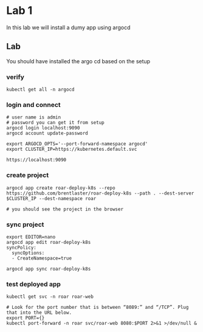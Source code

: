 # Lab 1
In this lab we will install a dumy app using argocd

## Lab
You should have installed the argo cd based on the setup

### verify
```shell
kubectl get all -n argocd

```

### login and connect
```shell
# user name is admin
# password you can get it from setup
argocd login localhost:9090
argocd account update-password

export ARGOCD_OPTS='--port-forward-namespace argocd'
export CLUSTER_IP=https://kubernetes.default.svc

https://localhost:9090
```

### create project
```shell
argocd app create roar-deploy-k8s --repo https://github.com/brentlaster/roar-deploy-k8s --path . --dest-server $CLUSTER_IP --dest-namespace roar

# you should see the project in the browser
```

### sync project
```shell
export EDITOR=nano
argocd app edit roar-deploy-k8s
syncPolicy:
  syncOptions:
  - CreateNamespace=true
  
argocd app sync roar-deploy-k8s  
```

### test deployed app
```shell
kubectl get svc -n roar roar-web

# Look for the port number that is between “8089:” and “/TCP”. Plug that into the URL below.
export PORT={}
kubectl port-forward -n roar svc/roar-web 8080:$PORT 2>&1 >/dev/null &

```
